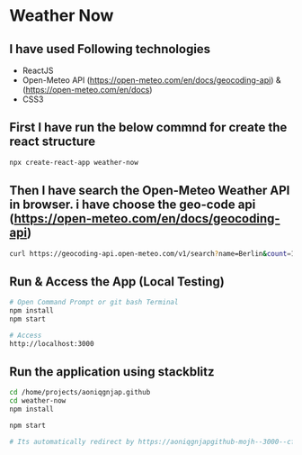 # Weather Now

## I have used Following technologies

* ReactJS
* Open-Meteo API (https://open-meteo.com/en/docs/geocoding-api) & (https://open-meteo.com/en/docs)
* CSS3

## First I have run the below commnd for create the react structure

```bash
npx create-react-app weather-now
```

## Then I have search the Open-Meteo Weather API in browser. i have choose the geo-code api (https://open-meteo.com/en/docs/geocoding-api)

```bash
curl https://geocoding-api.open-meteo.com/v1/search?name=Berlin&count=10&language=en&format=json
```

## Run & Access the App (Local Testing)

```bash
# Open Command Prompt or git bash Terminal
npm install
npm start

# Access
http://localhost:3000
```

## Run the application using stackblitz

```bash
cd /home/projects/aoniqgnjap.github
cd weather-now
npm install

npm start

# Its automatically redirect by https://aoniqgnjapgithub-mojh--3000--cf284e50.local-credentialless.webcontainer.io/
```